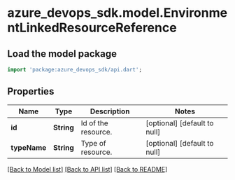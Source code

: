 # azure_devops_sdk.model.EnvironmentLinkedResourceReference

## Load the model package
```dart
import 'package:azure_devops_sdk/api.dart';
```

## Properties
Name | Type | Description | Notes
------------ | ------------- | ------------- | -------------
**id** | **String** | Id of the resource. | [optional] [default to null]
**typeName** | **String** | Type of resource. | [optional] [default to null]

[[Back to Model list]](../README.md#documentation-for-models) [[Back to API list]](../README.md#documentation-for-api-endpoints) [[Back to README]](../README.md)


